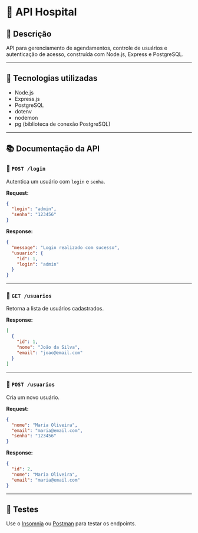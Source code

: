 
# 🏥 API Hospital

## 📝 Descrição

API para gerenciamento de agendamentos, controle de usuários e autenticação de acesso, construída com Node.js, Express e PostgreSQL.

---

## 🚀 Tecnologias utilizadas

- Node.js
- Express.js
- PostgreSQL
- dotenv
- nodemon
- pg (biblioteca de conexão PostgreSQL)

---

## 📚 Documentação da API

### 🔐 `POST /login`

Autentica um usuário com `login` e `senha`.

**Request:**

```json
{
  "login": "admin",
  "senha": "123456"
}
```

**Response:**

```json
{
  "message": "Login realizado com sucesso",
  "usuario": {
    "id": 1,
    "login": "admin"
  }
}
```

---

### 👤 `GET /usuarios`

Retorna a lista de usuários cadastrados.

**Response:**

```json
[
  {
    "id": 1,
    "nome": "João da Silva",
    "email": "joao@email.com"
  }
]
```

---

### 🧾 `POST /usuarios`

Cria um novo usuário.

**Request:**

```json
{
  "nome": "Maria Oliveira",
  "email": "maria@email.com",
  "senha": "123456"
}
```

**Response:**

```json
{
  "id": 2,
  "nome": "Maria Oliveira",
  "email": "maria@email.com"
}
```

---

## 🧪 Testes

Use o [Insomnia](https://insomnia.rest/) ou [Postman](https://www.postman.com/) para testar os endpoints.
